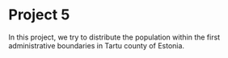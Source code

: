 # Project 5 

In this project, we try to distribute the population within the first administrative boundaries in Tartu county of Estonia. 
